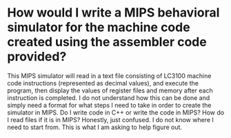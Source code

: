 
# How would I write a MIPS behavioral simulator for the machine code created using the assembler code provided?

This MIPS simulator will read in a text file consisting of LC3100 machine code instructions (represented as decimal values), and execute the program, then display the values of register files and memory after each instruction is completed.
I do not understand how this can be done and simply need a format for what steps I need to take in order to create the simulator in MIPS. Do I write code in C++ or write the code in MIPS? How do I read files if it is in MIPS? Honestly, just confused.
I do not know where I need to start from. This is what I am asking to help figure out.

        